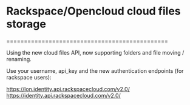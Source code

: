 # Rackspace/Opencloud cloud files storage
==============================================

Using the new cloud files API, now supporting folders and file moving / renaming.

Use your username, api_key and the new authentication endpoints (for rackspace users):

https://lon.identity.api.rackspacecloud.com/v2.0/
https://identity.api.rackspacecloud.com/v2.0/